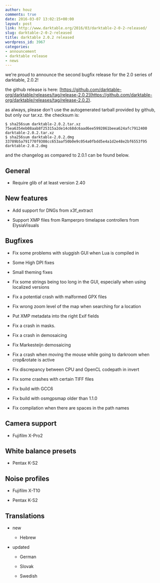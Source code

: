 ```yaml
---
author: houz
comments: true
date: 2016-03-07 13:02:15+00:00
layout: post
link: http://www.darktable.org/2016/03/darktable-2-0-2-released/
slug: darktable-2-0-2-released
title: darktable 2.0.2 released
wordpress_id: 3967
categories:
- announcement
- darktable release
- news
---
```


we're proud to announce the second bugfix release for the 2.0 series of darktable, 2.0.2!

the github release is here: [https://github.com/darktable-org/darktable/releases/tag/release-2.0.2](https://github.com/darktable-org/darktable/releases/tag/release-2.0.2).

as always, please don't use the autogenerated tarball provided by github, but only our tar.xz. the checksum is:

    
    $ sha256sum darktable-2.0.2.tar.xz
    75ea6354eb08aab8f25315a2de14c68dc6aad6ee5992061beea624afc7912400 darktable-2.0.2.tar.xz
    $ sha256sum darktable-2.0.2.dmg 
    33789b5a791770f9308cc653aaf50b0e9c054a0fbdd5e4a1d2e48e2bf6553f95  darktable-2.0.2.dmg


and the changelog as compared to 2.0.1 can be found below.


## General





	
  * Require glib of at least version 2.40




## New features





	
  * Add support for DNGs from x3f_extract

	
  * Support XMP files from Ramperpro timelapse controllers from ElysiaVisuals




## Bugfixes





	
  * Fix some problems with sluggish GUI when Lua is compiled in

	
  * Some High DPI fixes

	
  * Small theming fixes

	
  * Fix some strings being too long in the GUI, especially when using localized versions

	
  * Fix a potential crash with malformed GPX files

	
  * Fix wrong zoom level of the map when searching for a location

	
  * Put XMP metadata into the right Exif fields

	
  * Fix a crash in masks.

	
  * Fix a crash in demosaicing

	
  * Fix Markesteijn demosaicing

	
  * Fix a crash when moving the mouse while going to darkroom when crop&rotate is active

	
  * Fix discrepancy between CPU and OpenCL codepath in invert

	
  * Fix some crashes with certain TIFF files

	
  * Fix build with GCC6

	
  * Fix build with osmgpsmap older than 1.1.0

	
  * Fix compilation when there are spaces in the path names




## Camera support





	
  * Fujifilm X-Pro2




## White balance presets





	
  * Pentax K-S2




## Noise profiles





	
  * Fujifilm X-T10

	
  * Pentax K-S2




## Translations





	
  * new

	
    * Hebrew




	
  * updated

	
    * German

	
    * Slovak

	
    * Swedish





